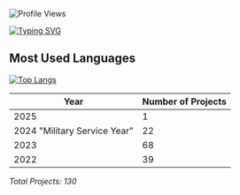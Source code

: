 ![Profile Views](https://komarev.com/ghpvc/?username=mahmoudessam16&color=blue)

[![Typing SVG](https://readme-typing-svg.demolab.com?font=Fira+Code&weight=600&size=30&pause=1000&color=F7F7F7&width=435&lines=Welcome+Visitor+%F0%9F%91%8B)](https://git.io/typing-svg)


## Most Used Languages
[![Top Langs](https://github-readme-stats.vercel.app/api/top-langs/?username=mahmoudessam16&layout=compact&theme=radical)](https://github.com/anuraghazra/github-readme-stats)

| Year                               | Number of Projects  |
|------------------------------------|---------------------|
| 2025                               | 1                   |
| 2024 "Military Service Year"       | 22                  |
| 2023                               | 68                  |
| 2022                               | 39                  |

_Total Projects: 130_
<!---
mahmoudessam16/mahmoudessam16 is a ✨ special ✨ repository because its `README.md` (this file) appears on your GitHub profile.
You can click the Preview link to take a look at your changes.
--->
